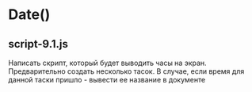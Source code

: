 # Date()
script-9.1.js
-------------
Написать скрипт, который будет выводить часы на экран. 
Предварительно создать несколько тасок. В случае, если время 
для данной таски пришло - вывести ее название в документе